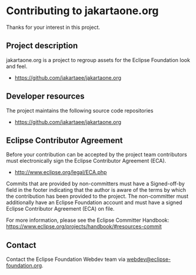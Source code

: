 # Contributing to jakartaone.org

Thanks for your interest in this project.

## Project description

jakartaone.org is a project to regroup assets for the Eclipse Foundation look and feel. 

* https://github.com/jakartaee/jakartaone.org

## Developer resources

The project maintains the following source code repositories

* https://github.com/jakartaee/jakartaone.org

## Eclipse Contributor Agreement

Before your contribution can be accepted by the project team contributors must
electronically sign the Eclipse Contributor Agreement (ECA).

* http://www.eclipse.org/legal/ECA.php

Commits that are provided by non-committers must have a Signed-off-by field in
the footer indicating that the author is aware of the terms by which the
contribution has been provided to the project. The non-committer must
additionally have an Eclipse Foundation account and must have a signed Eclipse
Contributor Agreement (ECA) on file.

For more information, please see the Eclipse Committer Handbook:
https://www.eclipse.org/projects/handbook/#resources-commit

## Contact

Contact the Eclipse Foundation Webdev team via webdev@eclipse-foundation.org.
